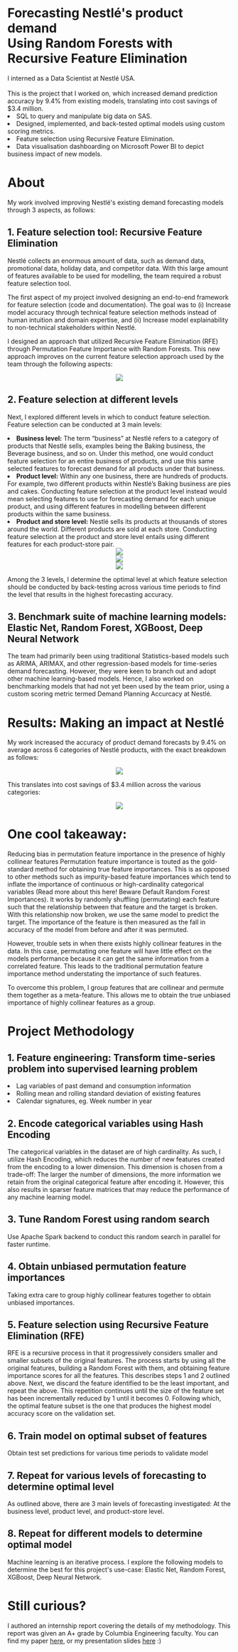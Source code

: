 <h1>Forecasting Nestlé's product demand<br>Using Random Forests with Recursive Feature Elimination</h1>
I interned as a Data Scientist at Nestlé USA.
<br><br>This is the project that I worked on, which increased demand prediction accuracy by 9.4% from existing models, translating into cost savings of $3.4 million.
<li> SQL to query and manipulate big data on SAS.
<li> Designed, implemented, and back-tested optimal models using custom scoring metrics.
<li> Feature selection using Recursive Feature Elimination.
<li> Data visualisation dashboarding on Microsoft Power BI to depict business impact of new models.

# About
My work involved improving Nestlé's existing demand forecasting models through 3 aspects, as follows:

## 1. Feature selection tool: Recursive Feature Elimination
Nestlé collects an enormous amount of data, such as demand data, promotional data, holiday data, and competitor data. With this large amount of features available to be used for modelling, the team required a robust feature selection tool.

The first aspect of my project involved designing an end-to-end framework for feature selection (code and documentation). The goal was to (i) Increase model accuracy through technical feature selection methods instead of human intuition and domain expertise, and (ii) Increase model explainability to non-technical stakeholders within Nestlé.

I designed an approach that utilized Recursive Feature Elimination (RFE) through Permutation Feature Importance with Random Forests. This new approach improves on the current feature selection approach used by the team through the following aspects:

<center><img src="readme_images/feature_selection_tool.png"></center>

## 2. Feature selection at different levels
Next, I explored different levels in which to conduct feature selection. Feature selection can be conducted at 3 main levels:

<li><b>Business level:</b> The term “business” at Nestlé refers to a category of products that Nestlé sells, examples being the Baking business, the Beverage business, and so on. Under this method, one would conduct feature selection for an entire business of products, and use this same selected features to forecast demand for all products under that business.

<li><b>Product level:</b> Within any one business, there are hundreds of products. For example, two different products within Nestlé’s Baking business are pies and cakes. Conducting feature selection at the product level instead would mean selecting features to use for forecasting demand for each unique product, and using different features in modelling between different products within the same business.

<li><b>Product and store level:</b> Nestlé sells its products at thousands of stores around the world. Different products are sold at each store. Conducting feature selection at the product and store level entails using different features for each product-store pair.

<center><img src="readme_images/feature_selection_business.png"></center>
<center><img src="readme_images/feature_selection_product.png"></center>
<center><img src="readme_images/feature_selection_product-store.png"></center>

Among the 3 levels, I determine the optimal level at which feature selection should be conducted by back-testing across various time periods to find the level that results in the highest forecasting accuracy.

<h2>3. Benchmark suite of machine learning models:<br>Elastic Net, Random Forest, XGBoost, Deep Neural Network</h2>
The team had primarily been using traditional Statistics-based models such as ARIMA, ARIMAX, and other regression-based models for time-series demand forecasting. However, they were keen to branch out and adopt other machine learning-based models. Hence, I also worked on benchmarking models that had not yet been used by the team prior, using a custom scoring metric termed Demand Planning Accurcacy at Nestlé.

# Results: Making an impact at Nestlé
My work increased the accuracy of product demand forecasts by 9.4% on average across 6 categories of Nestlé products, with the exact breakdown as follows:

<center><img src="readme_images/accuracy_impact.png"></center>

This translates into cost savings of $3.4 million across the various categories:

<center><img src="readme_images/cost_savings.png"></center>


# One cool takeaway:
Reducing bias in permutation feature importance in the presence of highly collinear features
Permutation feature importance is touted as the gold-standard method for obtaining true feature importances. This is as opposed to other methods such as impurity-based feature importances which tend to inflate the importance of continuous or high-cardinality categorical variables (Read more about this here! Beware Default Random Forest Importances). It works by randomly shuffling (permutating) each feature such that the relationship between that feature and the target is broken. With this relationship now broken, we use the same model to predict the target. The importance of the feature is then measured as the fall in accuracy of the model from before and after it was permuted.

However, trouble sets in when there exists highly collinear features in the data. In this case, permutating one feature will have little effect on the models performance because it can get the same information from a correlated feature. This leads to the traditional permutation feature importance method understating the importance of such features.

To overcome this problem, I group features that are collinear and permute them together as a meta-feature. This allows me to obtain the true unbiased importance of highly collinear features as a group.


# Project Methodology
## 1. Feature engineering: Transform time-series problem into supervised learning problem
<li>Lag variables of past demand and consumption information
<li>Rolling mean and rolling standard deviation of existing features
<li>Calendar signatures, eg. Week number in year

## 2. Encode categorical variables using Hash Encoding
The categorical variables in the dataset are of high cardinality. As such, I utilize Hash Encoding, which reduces the number of new features created from the encoding to a lower dimension. This dimension is chosen from a trade-off: The larger the number of dimensions, the more information we retain from the original categorical feature after encoding it. However, this also results in sparser feature matrices that may reduce the performance of any machine learning model.

## 3. Tune Random Forest using random search
Use Apache Spark backend to conduct this random search in parallel for faster runtime.

## 4. Obtain unbiased permutation feature importances
Taking extra care to group highly collinear features together to obtain unbiased importances.

## 5. Feature selection using Recursive Feature Elimination (RFE)
RFE is a recursive process in that it progressively considers smaller and smaller subsets of the original features. The process starts by using all the original features, building a Random Forest with them, and obtaining feature importance scores for all the features. This describes steps 1 and 2 outlined above. Next, we discard the feature identified to be the least important, and repeat the above. This repetition continues until the size of the feature set has been incrementally reduced by 1 until it becomes 0. Following which, the optimal feature subset is the one that produces the highest model accuracy score on the validation set.

## 6. Train model on optimal subset of features
Obtain test set predictions for various time periods to validate model

## 7. Repeat for various levels of forecasting to determine optimal level
As outlined above, there are 3 main levels of forecasting investigated: At the business level, product level, and product-store level.

## 8. Repeat for different models to determine optimal model
Machine learning is an iterative process. I explore the following models to determine the best for this project's use-case: Elastic Net, Random Forest, XGBoost, Deep Neural Network.

# Still curious?
I authored an internship report covering the details of my methodology. This report was given an A+ grade by Columbia Engineering faculty. You can find my paper <a href="___">here</a>, or my presentation slides <a href="___">here</a> :)
